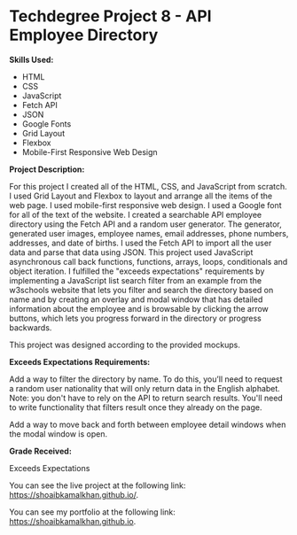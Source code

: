 # Techdegree Project 8 - API Employee Directory

**Skills Used:**

- HTML
- CSS
- JavaScript
- Fetch API
- JSON
- Google Fonts
- Grid Layout
- Flexbox
- Mobile-First Responsive Web Design

**Project Description:**

For this project I created all of the HTML, CSS, and JavaScript from scratch. I used Grid Layout and Flexbox to layout and arrange all the items of the web page. I used mobile-first responsive web design. I used a Google font for all of the text of the website. I created a searchable API employee directory using the Fetch API and a random user generator. The generator, generated user images, employee names, email addresses, phone numbers, addresses, and date of births. I used the Fetch API to import all the user data and parse that data using JSON. This project used JavaScript asynchronous call back functions, functions, arrays, loops, conditionals and object iteration. I fulfilled the "exceeds expectations" requirements by implementing a JavaScript list search filter from an example from the w3schools website that lets you filter and search the directory based on name and by creating an overlay and modal window that has detailed information about the employee and is browsable by clicking the arrow buttons, which lets you progress forward in the directory or progress backwards.

This project was designed according to the provided mockups.

**Exceeds Expectations Requirements:**

Add a way to filter the directory by name. To do this, you’ll need to request a random user nationality that will only return data in the English alphabet. Note: you don't have to rely on the API to return search results. You'll need to write functionality that filters result once they already on the page.

Add a way to move back and forth between employee detail windows when the modal window is open.

**Grade Received:**

Exceeds Expectations

You can see the live project at the following link: https://shoaibkamalkhan.github.io/.

You can see my portfolio at the following link: https://shoaibkamalkhan.github.io.
